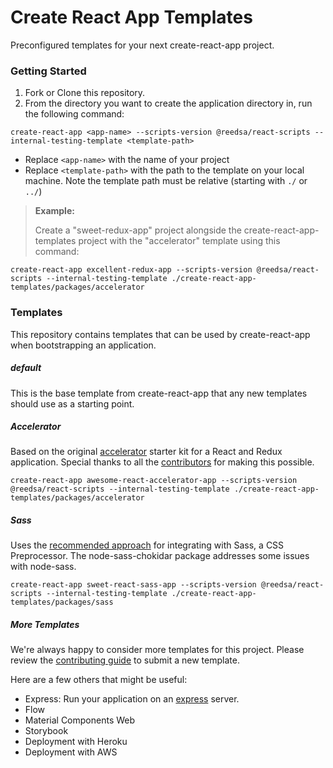# Create React App Templates

Preconfigured templates for your next create-react-app project.

### Getting Started

1. Fork or Clone this repository.
2. From the directory you want to create the application directory in, run the following command:

```
create-react-app <app-name> --scripts-version @reedsa/react-scripts --internal-testing-template <template-path>
```

* Replace `<app-name>` with the name of your project
* Replace `<template-path>` with the path to the template on your local machine. Note the template path must be relative (starting with `./` or `../`)

> **Example:**
>
> Create a "sweet-redux-app" project alongside the create-react-app-templates project with the "accelerator" template using this command:
>
```
create-react-app excellent-redux-app --scripts-version @reedsa/react-scripts --internal-testing-template ./create-react-app-templates/packages/accelerator
```

### Templates

This repository contains templates that can be used by create-react-app when bootstrapping an application.

##### default

This is the base template from create-react-app that any new templates should use as a starting point.

##### Accelerator

Based on the original [accelerator](https://github.com/marcgarreau/accelerator) starter kit for a React and Redux application. Special thanks to all the [contributors](https://github.com/marcgarreau/accelerator/graphs/contributors) for making this possible.

```
create-react-app awesome-react-accelerator-app --scripts-version @reedsa/react-scripts --internal-testing-template ./create-react-app-templates/packages/accelerator
```

##### Sass

Uses the [recommended approach](https://github.com/facebookincubator/create-react-app/blob/master/packages/react-scripts/template/README.md#adding-a-css-preprocessor-sass-less-etc) for integrating with Sass, a CSS Preprocessor. The node-sass-chokidar package addresses some issues with node-sass.

```
create-react-app sweet-react-sass-app --scripts-version @reedsa/react-scripts --internal-testing-template ./create-react-app-templates/packages/sass
```

##### More Templates

We're always happy to consider more templates for this project. Please review the [contributing guide](.github/CONTRIBUTING.md) to submit a new template.

Here are a few others that might be useful:
* Express: Run your application on an [express](http://expressjs.com/) server.
* Flow
* Material Components Web
* Storybook
* Deployment with Heroku
* Deployment with AWS
